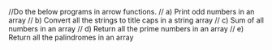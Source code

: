 //Do the below programs in arrow functions.
    // a) Print odd numbers in an array
    // b) Convert all the strings to title caps in a string array
    // c) Sum of all numbers in an array
    // d) Return all the prime numbers in an array
    // e) Return all the palindromes in an array